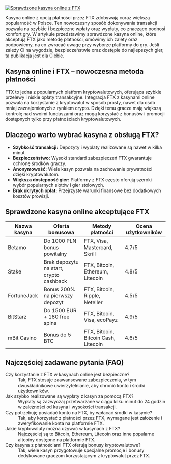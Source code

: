 [![Sprawdzone kasyna online z FTX](https://123-caf.pages.dev/gitsignup.png)](https://vrmoo.ru/Bt82HjjY)

<p>Kasyna online z opcją płatności przez FTX zdobywają coraz większą popularność w Polsce. Ten nowoczesny sposób dokonywania transakcji pozwala na szybkie i bezpieczne wpłaty oraz wypłaty, co znacząco podnosi komfort gry. W artykule przedstawimy sprawdzone kasyna online, które akceptują FTX jako metodę płatności, omówimy ich zalety oraz podpowiemy, na co zwracać uwagę przy wyborze platformy do gry. Jeśli zależy Ci na wygodzie, bezpieczeństwie oraz dostępie do najlepszych gier, ta publikacja jest dla Ciebie.</p>  <h2>Kasyna online i FTX – nowoczesna metoda płatności</h2> <p>FTX to jedna z popularnych platform kryptowalutowych, oferująca szybkie przelewy i niskie opłaty transakcyjne. Integracja FTX z kasynami online pozwala na korzystanie z kryptowalut w sposób prosty, nawet dla osób mniej zaznajomionych z rynkiem crypto. Dzięki temu gracze mają większą kontrolę nad swoimi funduszami oraz mogą korzystać z bonusów i promocji dostępnych tylko przy płatnościach kryptowalutowych.</p>  <h2>Dlaczego warto wybrać kasyna z obsługą FTX?</h2> <ul> <li><strong>Szybkość transakcji:</strong> Depozyty i wypłaty realizowane są nawet w kilka minut.</li> <li><strong>Bezpieczeństwo:</strong> Wysoki standard zabezpieczeń FTX gwarantuje ochronę środków graczy.</li> <li><strong>Anonymowość:</strong> Wiele kasyn pozwala na zachowanie prywatności dzięki kryptowalutom.</li> <li><strong>Większa dostępność gier:</strong> Platformy z FTX często oferują szeroki wybór popularnych slotów i gier stołowych.</li> <li><strong>Brak ukrytych opłat:</strong> Przejrzyste warunki finansowe bez dodatkowych kosztów prowizji.</li> </ul>  <h2>Sprawdzone kasyna online akceptujące FTX</h2> <table> <thead> <tr> <th>Nazwa kasyna</th> <th>Oferta bonusowa</th> <th>Metody płatności</th> <th>Ocena użytkowników</th> </tr> </thead> <tbody> <tr> <td>Betamo</td> <td>Do 1000 PLN bonus powitalny</td> <td>FTX, Visa, Mastercard, Skrill</td> <td>4.7/5</td> </tr> <tr> <td>Stake</td> <td>Brak depozytu na start, crypto cashback</td> <td>FTX, Bitcoin, Ethereum, Litecoin</td> <td>4.8/5</td> </tr> <tr> <td>FortuneJack</td> <td>Bonus 200% na pierwszy depozyt</td> <td>FTX, Bitcoin, Ripple, Neteller</td> <td>4.5/5</td> </tr> <tr> <td>BitStarz</td> <td>Do 1500 EUR + 180 free spins</td> <td>FTX, Bitcoin, Visa, ecoPayz</td> <td>4.9/5</td> </tr> <tr> <td>mBit Casino</td> <td>Bonus do 5 BTC</td> <td>FTX, Bitcoin, Bitcoin Cash, Litecoin</td> <td>4.6/5</td> </tr> </tbody> </table>  <h2>Najczęściej zadawane pytania (FAQ)</h2> <dl> <dt>Czy korzystanie z FTX w kasynach online jest bezpieczne?</dt> <dd>Tak, FTX stosuje zaawansowane zabezpieczenia, w tym dwuskładnikowe uwierzytelnianie, aby chronić konto i środki użytkowników.</dd>  <dt>Jak szybko realizowane są wypłaty z kasyn za pomocą FTX?</dt> <dd>Wypłaty są zazwyczaj przetwarzane w ciągu kilku minut do 24 godzin w zależności od kasyna i wysokości transakcji.</dd>  <dt>Czy potrzebuję posiadać konto na FTX, by wpłacać środki w kasynie?</dt> <dd>Tak, aby korzystać z płatności przez FTX, wymagane jest założenie i zweryfikowanie konta na platformie FTX.</dd>  <dt>Jakie kryptowaluty można używać w kasynach z FTX?</dt> <dd>Najczęściej są to Bitcoin, Ethereum, Litecoin oraz inne popularne altcoiny dostępne na platformie FTX.</dd>  <dt>Czy kasyna z płatnościami FTX oferują bonusy kryptowalutowe?</dt> <dd>Tak, wiele kasyn przygotowuje specjalne promocje i bonusy dedykowane graczom korzystającym z kryptowalut przez FTX.</dd> </dl>
